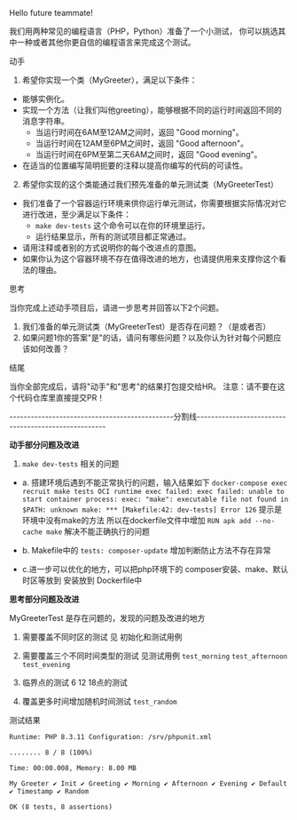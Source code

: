 Hello future teammate!

我们用两种常见的编程语言（PHP，Python）准备了一个小测试，
你可以挑选其中一种或者其他你更自信的编程语言来完成这个测试。

动手

1. 希望你实现一个类（MyGreeter），满足以下条件：
  
  - 能够实例化。
  - 实现一个方法（让我们叫他greeting），能够根据不同的运行时间返回不同的消息字符串。
    - 当运行时间在6AM至12AM之间时，返回 "Good morning"。
    - 当运行时间在12AM至6PM之间时，返回 "Good afternoon"。
    - 当运行时间在6PM至第二天6AM之间时，返回 "Good evening"。
  - 在适当的位置编写简明扼要的注释以提高你编写的代码的可读性。
2. 希望你实现的这个类能通过我们预先准备的单元测试类（MyGreeterTest）
  
  - 我们准备了一个容器运行环境来供你运行单元测试，你需要根据实际情况对它进行改进，至少满足以下条件：
    - `make dev-tests` 这个命令可以在你的环境里运行。
    - 运行结果显示，所有的测试项目都正常通过。
  - 请用注释或者别的方式说明你的每个改进点的意图。
  - 如果你认为这个容器环境不存在值得改进的地方，也请提供用来支撑你这个看法的理由。

思考

当你完成上述动手项目后，请进一步思考并回答以下2个问题。

1. 我们准备的单元测试类（MyGreeterTest）是否存在问题？（是或者否）
2. 如果问题1你的答案"是"的话，请问有哪些问题？以及你认为针对每个问题应该如何改善？

结尾

当你全部完成后，请将"动手"和"思考"的结果打包提交给HR。
注意：请不要在这个代码仓库里直接提交PR！

----------------------------------------------分割线----------------------------------------------------

**动手部分问题及改进**

1. `make dev-tests` 相关的问题
  - a. 搭建环境后遇到不能正常执行的问题，输入结果如下
     `docker-compose exec recruit make tests OCI runtime exec failed: exec failed: unable to start container process: exec: "make": executable file not found in $PATH: unknown make: *** [Makefile:42: dev-tests] Error 126` 
    提示是环境中没有make的方法
     所以在dockerfile文件中增加 `RUN apk add --no-cache make` 解决不能正确执行的问题
  - b. Makefile中的 `tests: composer-update` 增加判断防止方法不存在异常

  - c.进一步可以优化的地方，可以把php环境下的 composer安装、make、默认时区等放到 安装放到 Dockerfile中

**思考部分问题及改进**

MyGreeterTest 是存在问题的，发现的问题及改进的地方

1. 需要覆盖不同时区的测试 见 初始化和测试用例
  
2. 需要覆盖三个不同时间类型的测试 见测试用例 `test_morning` `test_afternoon` `test_evening`
  
3. 临界点的测试 6 12 18点的测试
  
4. 覆盖更多时间增加随机时间测试 `test_random`
  

测试结果

`Runtime: PHP 8.3.11
Configuration: /srv/phpunit.xml`

`........ 8 / 8 (100%)`

`Time: 00:00.008, Memory: 8.00 MB`

`My Greeter
 ✔ Init
 ✔ Greeting
 ✔ Morning
 ✔ Afternoon
 ✔ Evening
 ✔ Default
 ✔ Timestamp
 ✔ Random`

`OK (8 tests, 8 assertions)`
